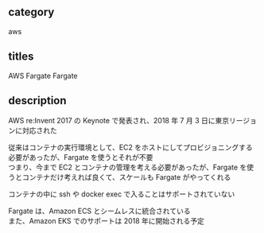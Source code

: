 ## category

aws

## titles

AWS Fargate
Fargate

## description

AWS re:Invent 2017 の Keynote で発表され、2018 年 7 月 3 日に東京リージョンに対応された

従来はコンテナの実行環境として、EC2 をホストにしてプロビジョニングする必要があったが、Fargate を使うとそれが不要  
つまり、今まで EC2 とコンテナの管理を考える必要があったが、Fargate を使うとコンテナだけ考えれば良くて、スケールも Fargate がやってくれる

コンテナの中に ssh や docker exec で入ることはサポートされていない

Fargate は、Amazon ECS とシームレスに統合されている  
また、Amazon EKS でのサポートは 2018 年に開始される予定
